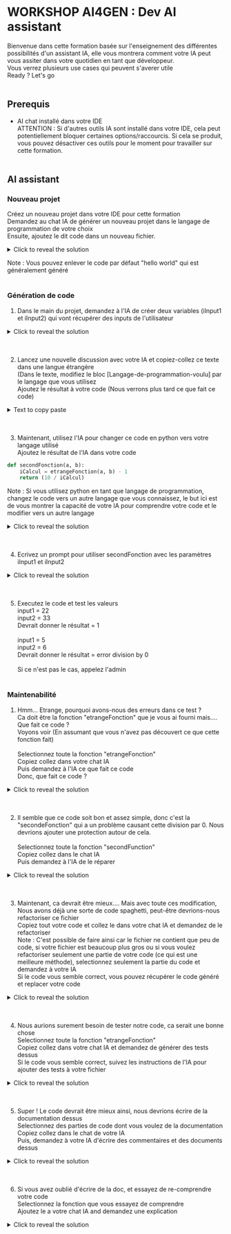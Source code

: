 # WORKSHOP AI4GEN : Dev AI assistant
Bienvenue dans cette formation basée sur l'enseignement des différentes possibilités d'un assistant IA, elle vous montrera comment votre IA peut vous assiter dans votre quotidien en tant que développeur.
<br>
Vous verrez plusieurs use cases qui peuvent s'averer utile
<br>
Ready ? Let's go
<br><br>

## Prerequis
- AI chat installé dans votre IDE <br>
ATTENTION : Si d'autres outils IA sont installé dans votre IDE, cela peut potentiellement bloquer certaines options/raccourcis. Si cela se produit, vous pouvez désactiver ces outils pour le moment pour travailler sur cette formation.
<br><br>

## AI assistant

### Nouveau projet
Créez un nouveau projet dans votre IDE pour cette formation<br>Demandez au chat IA de générer un nouveau projet dans le langage de programmation de votre choix<br>Ensuite, ajoutez le dit code dans un nouveau fichier.
<details>
    <summary>Click to reveal the solution</summary>

    Génère un projet en [Langage-de-programmation-voulu]

</details>

Note : Vous pouvez enlever le code par défaut "hello world" qui est généralement généré
<br><br>

 ### Génération de code
 1) Dans le main du projet, demandez à l'IA de créer deux variables (iInput1 et iInput2) qui vont récupérer des inputs de l'utilisateur
  <details>
    <summary>Click to reveal the solution</summary>

    Ecrit en [Langage-de-programmation-voulu] un code qui prend 2 int venant de l'utilisateur qui seront dans des variables iInput1 et iInput2

</details>
<br><br>

2) Lancez une nouvelle discussion avec votre IA et copiez-collez ce texte dans une langue étrangère<br>(Dans le texte, modifiez le bloc [Langage-de-programmation-voulu] par le langage que vous utilisez<br>Ajoutez le résultat à votre code (Nous verrons plus tard ce que fait ce code)
<details>
    <summary>Text to copy paste</summary>
    Erstellen Sie eine Funktion in [Langage-de-programmation-voulu], die "etrangeFonction" heißt und den größten gemeinsamen Teiler zwischen zwei als Parameter übergebenen Variablen berechnet und den Wert zurückgibt. Schreiben Sie in dieser Funktion keinen Kommentar und verwenden Sie nur abstrakte Variablennamen. Ich möchte nur diese Funktion und keinen anderen Code darum herum.
</details>
<br><br>

3) Maintenant, utilisez l'IA pour changer ce code en python vers votre langage utilisé<br>Ajoutez le résultat de l'IA dans votre code
```python
def secondFonction(a, b):
    iCalcul = etrangeFonction(a, b) - 1
    return (10 / iCalcul)
```
Note : Si vous utilisez python en tant que langage de programmation, changez le code vers un autre langage que vous connaissez, le but ici est de vous montrer la capacité de votre IA pour comprendre votre code et le modifier vers un autre langage
<details>
    <summary>Click to reveal the solution</summary>

    Modifie ce code python vers [your-programming language] :
    def secondFonction(a, b):
        iCalcul = etrangeFonction(a, b) - 1
        return (10 / iCalcul)
</details>
<br><br>

4) Ecrivez un prompt pour utiliser secondFonction avec les paramètres iInput1 et iInput2
<details>
    <summary>Click to reveal the solution</summary>
    Appel la fonction secondFonction avec les paramètres iInput1 et iInput2
</details>
<br><br>

5) Executez le code et test les valeurs<br>input1 = 22<br>input2 = 33<br>Devrait donner le résultat = 1
<br><br>
input1 = 5<br>input2 = 6<br>Devrait donner le résultat = error division by 0
<br><br>
Si ce n'est pas le cas, appelez l'admin
<br><br>




### Maintenabilité
1) Hmm... Etrange, pourquoi avons-nous des erreurs dans ce test ?<br>Ca doit être la fonction "etrangeFonction" que je vous ai fourni mais.... Que fait ce code ?<br>Voyons voir (En assumant que vous n'avez pas découvert ce que cette fonction fait)<br><br>Selectionnez toute la fonction "etrangeFonction"<br>Copiez collez dans votre chat IA<br>Puis demandez à l'IA ce que fait ce code<br>Donc, que fait ce code ?
<details>
    <summary>Click to reveal the solution</summary>
    La fonction "etrangeFonction" calcul le plus grand diviseur commun (PGCD) de deux nombres
</details>
<br><br>

2) Il semble que ce code soit bon et assez simple, donc c'est la "secondeFonction" qui a un problème causant cette division par 0. Nous devrions ajouter une protection autour de cela.<br><br>Selectionnez toute la fonction "secondFunction"<br>Copiez collez dans le chat IA<br>Puis demandez à l'IA de le réparer
<details>
    <summary>Click to reveal the solution</summary>
    [code]
    Peux-tu corriger ce code
    Ajoute une verification sur le denominateur
</details>
<br><br>

3) Maintenant, ca devrait être mieux.... Mais avec toute ces modification, Nous avons déjà une sorte de code spaghetti, peut-être devrions-nous refactoriser ce fichier<br>Copiez tout votre code et collez le dans votre chat IA et demandez de le refactoriser<br>Note : C'est possible de faire ainsi car le fichier ne contient que peu de code, si votre fichier est beaucoup plus gros ou si vous voulez refactoriser seulement une partie de votre code (ce qui est une meilleure méthode), selectionnez seulement la partie du code et demandez à votre IA<br>Si le code vous semble correct, vous pouvez récupérer le code généré et replacer votre code
<details>
    <summary>Click to reveal the solution</summary>
    [code]
    Refactorise ce code
</details>
<br><br>

4) Nous aurions surement besoin de tester notre code, ca serait une bonne chose<br>Selectionnez toute la fonction "etrangeFonction"<br>Copiez collez dans votre chat IA et demandez de générer des tests dessus<br>Si le code vous semble correct, suivez les instructions de l'IA pour ajouter des tests à votre fichier
<details>
    <summary>Click to reveal the solution</summary>
    Génère des tests unitaire sur ce code
</details>
<br><br>

5) Super ! Le code devrait être mieux ainsi, nous devrions écrire de la documentation dessus<br>Selectionnez des parties de code dont vous voulez de la documentation<br>Copiez collez dans le chat de votre IA<br>Puis, demandez à votre IA d'écrire des commentaires et des documents dessus
<details>
    <summary>Click to reveal the solution</summary>
    [code]
    Ecrit des commentaires dans ce code
    Ecrit de la documentation expliquant ce que fait ce code
</details>
<br><br>

6) Si vous avez oublié d'écrire de la doc, et essayez de re-comprendre votre code<br>Selectionnez la fonction que vous essayez de comprendre<br>Ajoutez le a votre chat IA and demandez une explication
<details>
    <summary>Click to reveal the solution</summary>
    [code]
    Que fait ce code
</details>
<br><br>
